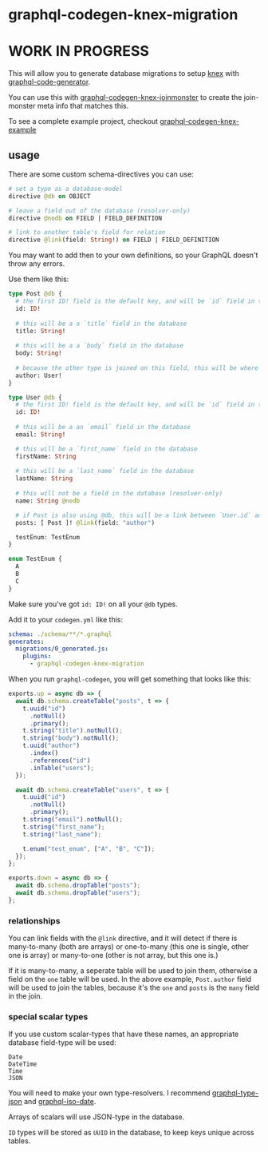 # graphql-codegen-knex-migration

# WORK IN PROGRESS

This will allow you to generate database migrations to setup [knex](https://knexjs.org/) with [graphql-code-generator](https://graphql-code-generator.com/).

You can use this with [graphql-codegen-knex-joinmonster](https://github.com/konsumer/graphql-codegen-knex-joinmonster) to create the join-monster meta info that matches this.

To see a complete example project, checkout [graphql-codegen-knex-example](https://github.com/konsumer/graphql-codegen-knex-example)

## usage

There are some custom schema-directives you can use:

```graphql
# set a type as a database-model
directive @db on OBJECT

# leave a field out of the database (resolver-only)
directive @nodb on FIELD | FIELD_DEFINITION

# link to another table's field for relation
directive @link(field: String!) on FIELD | FIELD_DEFINITION
```

You may want to add then to your own definitions, so your GraphQL doesn't throw any errors.

Use them like this:

```graphql
type Post @db {
  # the first ID! field is the default key, and will be `id` field in the database
  id: ID!
  
  # this will be a a `title` field in the database
  title: String!
  
  # this will be a a `body` field in the database
  body: String!
  
  # because the other type is joined on this field, this will be where the database keeps references to `User.id`
  author: User!
}

type User @db {
  # the first ID! field is the default key, and will be `id` field in the database
  id: ID!
  
  # this will be a an `email` field in the database
  email: String!

  # this will be a `first_name` field in the database
  firstName: String
  
  # this will be a `last_name` field in the database
  lastName: String
  
  # this will not be a field in the database (resolver-only)
  name: String @nodb

  # if Post is also using @db, this will be a link between `User.id` and `Post.id` via the `Post.author` field
  posts: [ Post ]! @link(field: "author")

  testEnum: TestEnum
}

enum TestEnum {
  A
  B
  C
}

```

Make sure you've got `id: ID!` on all your `@db` types.

Add it to your `codegen.yml` like this:

```yml
schema: ./schema/**/*.graphql
generates:
  migrations/0_generated.js:
    plugins:
      - graphql-codegen-knex-migration
```

When you run `graphql-codegen`, you will get something that looks like this:

```js
exports.up = async db => {
  await db.schema.createTable("posts", t => {
    t.uuid("id")
      .notNull()
      .primary();
    t.string("title").notNull();
    t.string("body").notNull();
    t.uuid("author")
      .index()
      .references("id")
      .inTable("users");
  });

  await db.schema.createTable("users", t => {
    t.uuid("id")
      .notNull()
      .primary();
    t.string("email").notNull();
    t.string("first_name");
    t.string("last_name");

    t.enum("test_enum", ["A", "B", "C"]);
  });
};

exports.down = async db => {
  await db.schema.dropTable("posts");
  await db.schema.dropTable("users");
};
```


### relationships

You can link fields with the `@link` directive, and it will detect if there is many-to-many (both are arrays) or one-to-many (this one is single, other one is array) or many-to-one (other is not array, but this one is.)

If it is many-to-many, a seperate table will be used to join them, otherwise a field on the `one` table will be used. In the above example, `Post.author` field will be used to join the tables, because it's the `one` and `posts` is the `many` field in the join.


### special scalar types

If you use custom scalar-types that have these names, an appropriate database field-type will be used:

```
Date
DateTime
Time
JSON
```

You will need to make your own type-resolvers. I recommend [graphql-type-json](https://www.npmjs.com/package/graphql-type-json) and [graphql-iso-date](https://www.npmjs.com/package/graphql-iso-date).

Arrays of scalars will use JSON-type in the database.

`ID` types will be stored as `UUID` in the database, to keep keys unique across tables.
